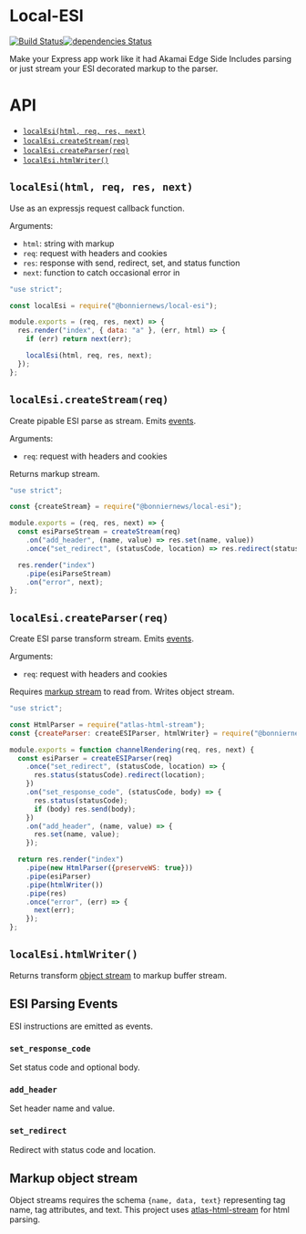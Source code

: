 Local-ESI
=========

[![Build Status](https://travis-ci.org/BonnierNews/local-esi.svg?branch=master)](https://travis-ci.org/BonnierNews/local-esi)[![dependencies Status](https://david-dm.org/BonnierNews/local-esi/status.svg)](https://david-dm.org/BonnierNews/local-esi)

Make your Express app work like it had Akamai Edge Side Includes parsing or just stream your ESI decorated markup to the parser.

# API

- [`localEsi(html, req, res, next)`](#localesihtml-req-res-next)
- [`localEsi.createStream(req)`](#localesicreatestreamreq)
- [`localEsi.createParser(req)`](#localesicreateparserreq)
- [`localEsi.htmlWriter()`](#localesihtmlwriter)

## `localEsi(html, req, res, next)`

Use as an expressjs request callback function.

Arguments:
- `html`: string with markup
- `req`: request with headers and cookies
- `res`: response with send, redirect, set, and status function
- `next`: function to catch occasional error in

```javascript
"use strict";

const localEsi = require("@bonniernews/local-esi");

module.exports = (req, res, next) => {
  res.render("index", { data: "a" }, (err, html) => {
    if (err) return next(err);

    localEsi(html, req, res, next);
  });
};
```

## `localEsi.createStream(req)`

Create pipable ESI parse as stream. Emits [events](#esi-parsing-events).

Arguments:
- `req`: request with headers and cookies

Returns markup stream.

```javascript
"use strict";

const {createStream} = require("@bonniernews/local-esi");

module.exports = (req, res, next) => {
  const esiParseStream = createStream(req)
    .on("add_header", (name, value) => res.set(name, value))
    .once("set_redirect", (statusCode, location) => res.redirect(statusCode, location));

  res.render("index")
    .pipe(esiParseStream)
    .on("error", next);
};
```

## `localEsi.createParser(req)`

Create ESI parse transform stream. Emits [events](#esi-parsing-events).

Arguments:
- `req`: request with headers and cookies

Requires [markup stream](#markup-object-stream) to read from. Writes object stream.

```javascript
"use strict";

const HtmlParser = require("atlas-html-stream");
const {createParser: createESIParser, htmlWriter} = require("@bonniernews/local-esi");

module.exports = function channelRendering(req, res, next) {
  const esiParser = createESIParser(req)
    .once("set_redirect", (statusCode, location) => {
      res.status(statusCode).redirect(location);
    })
    .on("set_response_code", (statusCode, body) => {
      res.status(statusCode);
      if (body) res.send(body);
    })
    .on("add_header", (name, value) => {
      res.set(name, value);
    });

  return res.render("index")
    .pipe(new HtmlParser({preserveWS: true}))
    .pipe(esiParser)
    .pipe(htmlWriter())
    .pipe(res)
    .once("error", (err) => {
      next(err);
    });
};
```

## `localEsi.htmlWriter()`

Returns transform [object stream](#markup-object-stream) to markup buffer stream.

## ESI Parsing Events

ESI instructions are emitted as events.

### `set_response_code`

Set status code and optional body.

### `add_header`

Set header name and value.

### `set_redirect`

Redirect with status code and location.

## Markup object stream

Object streams requires the schema `{name, data, text}` representing tag name, tag attributes, and text. This project uses [atlas-html-stream](https://www.npmjs.com/package/atlas-html-stream) for html parsing.
